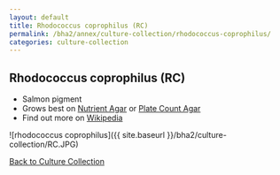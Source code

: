 ```yaml
---
layout: default
title: Rhodococcus coprophilus (RC) 
permalink: /bha2/annex/culture-collection/rhodococcus-coprophilus/
categories: culture-collection
---
```


## Rhodococcus coprophilus (RC) 

* Salmon pigment
* Grows best on [Nutrient Agar](/bha2/annex/cultivation-media/nutrient-agar/) or [Plate Count Agar](/bha2/annex/cultivation-media/plate-count-agar/)
* Find out more on [Wikipedia](http://en.wikipedia.org/wiki/Rhodococcus)

![rhodococcus coprophilus]({{ site.baseurl }}/bha2/culture-collection/RC.JPG) 

[Back to Culture Collection](/bha2/annex/culture-collection/)
